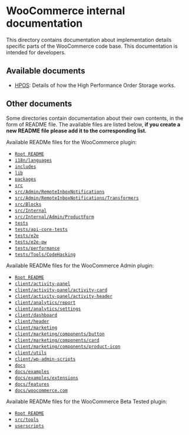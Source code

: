 # WooCommerce internal documentation

This directory contains documentation about implementation details specific parts of the WooCommerce code base. This documentation is intended for developers.

## Available documents

* [HPOS](HPOS.md): Details of how the High Performance Order Storage works.

## Other documents

Some directories contain documentation about their own contents, in the form of README file. The available files are listed below, **if you create a new README file please add it to the corresponding list.**

Available READMe files for the WooCommerce plugin: 

* [`Root README`](../plugins/woocommerce/README.md)
* [`i18n/languages`](../plugins/woocommerce/i18n/languages/README.md)
* [`includes`](../plugins/woocommerce/includes/README.md)
* [`lib`](../plugins/woocommerce/lib/README.md)
* [`packages`](../plugins/woocommerce/packages/README.md)
* [`src`](../plugins/woocommerce/src/README.md)
* [`src/Admin/RemoteInboxNotifications`](../plugins/woocommerce/src/Admin/RemoteInboxNotifications/README.md)
* [`src/Admin/RemoteInboxNotifications/Transformers`](../plugins/woocommerce/src/Admin/RemoteInboxNotifications/Transformers/README.md)
* [`src/Blocks`](../plugins/woocommerce/src/Blocks/README.md)
* [`src/Internal`](../plugins/woocommerce/src/Internal/README.md)
* [`src/Internal/Admin/ProductForm`](../plugins/woocommerce/src/Internal/Admin/ProductForm/README.md)
* [`tests`](../plugins/woocommerce/tests/README.md)
* [`tests/api-core-tests`](../plugins/woocommerce/tests/api-core-tests/README.md)
* [`tests/e2e`](../plugins/woocommerce/tests/e2e/README.md)
* [`tests/e2e-pw`](../plugins/woocommerce/tests/e2e-pw/README.md)
* [`tests/performance`](../plugins/woocommerce/tests/performance/README.md)
* [`tests/Tools/CodeHacking`](../plugins/woocommerce/tests/Tools/CodeHacking/README.md)

Available READMe files for the WooCommerce Admin plugin:

* [`Root README`](../plugins/woocommerce-admin/README.md)
* [`client/activity-panel`](../plugins/woocommerce-admin/client/activity-panel/README.md)
* [`client/activity-panel/activity-card`](../plugins/woocommerce-admin/client/activity-panel/activity-card/README.md)
* [`client/activity-panel/activity-header`](../plugins/woocommerce-admin/client/activity-panel/activity-header/README.md)
* [`client/analytics/report`](../plugins/woocommerce-admin/client/analytics/report/README.md)
* [`client/analytics/settings`](../plugins/woocommerce-admin/client/analytics/settings/README.md)
* [`client/dashboard`](../plugins/woocommerce-admin/client/dashboard/README.md)
* [`client/header`](../plugins/woocommerce-admin/client/header/README.md)
* [`client/marketing`](../plugins/woocommerce-admin/client/marketing/README.md)
* [`client/marketing/components/button`](../plugins/woocommerce-admin/client/marketing/components/button/README.md)
* [`client/marketing/components/card`](../plugins/woocommerce-admin/client/marketing/components/card/README.md)
* [`client/marketing/components/product-icon`](../plugins/woocommerce-admin/client/marketing/components/product-icon/README.md)
* [`client/utils`](../plugins/woocommerce-admin/client/utils/README.md)
* [`client/wp-admin-scripts`](../plugins/woocommerce-admin/client/wp-admin-scripts/README.md)
* [`docs`](../plugins/woocommerce-admin/docs/README.md)
* [`docs/examples`](../plugins/woocommerce-admin/docs/examples/README.md)
* [`docs/examples/extensions`](../plugins/woocommerce-admin/docs/examples/extensions/README.md)
* [`docs/features`](../plugins/woocommerce-admin/docs/features/README.md)
* [`docs/woocommerce.com`](../plugins/woocommerce-admin/docs/woocommerce.com/README.md)

Available READMe files for the WooCommerce Beta Tested plugin:

* [`Root README`](../plugins/woocommerce-beta-tester/README.md)
* [`src/tools`](../plugins/woocommerce-beta-tester/src/tools/README.md)
* [`userscripts`](../plugins/woocommerce-beta-tester/userscripts/README.md)
